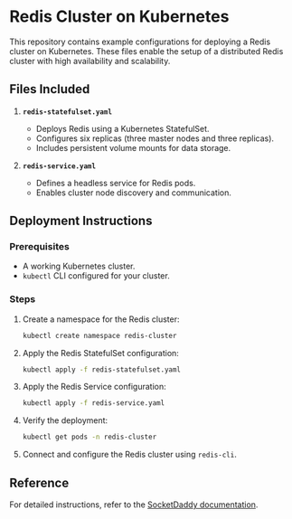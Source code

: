 
# Redis Cluster on Kubernetes

This repository contains example configurations for deploying a Redis cluster on Kubernetes. These files enable the setup of a distributed Redis cluster with high availability and scalability.

## Files Included

1. **`redis-statefulset.yaml`**
   - Deploys Redis using a Kubernetes StatefulSet.
   - Configures six replicas (three master nodes and three replicas).
   - Includes persistent volume mounts for data storage.

2. **`redis-service.yaml`**
   - Defines a headless service for Redis pods.
   - Enables cluster node discovery and communication.

## Deployment Instructions

### Prerequisites
- A working Kubernetes cluster.
- `kubectl` CLI configured for your cluster.

### Steps
1. Create a namespace for the Redis cluster:
   ```bash
   kubectl create namespace redis-cluster
   ```

2. Apply the Redis StatefulSet configuration:
   ```bash
   kubectl apply -f redis-statefulset.yaml
   ```

3. Apply the Redis Service configuration:
   ```bash
   kubectl apply -f redis-service.yaml
   ```

4. Verify the deployment:
   ```bash
   kubectl get pods -n redis-cluster
   ```

5. Connect and configure the Redis cluster using `redis-cli`.

## Reference
For detailed instructions, refer to the [SocketDaddy documentation](https://socketdaddy.com/redis/install-redis-cluster-on-kubernetes/?source=github&medium=example_code&campaign=readme).
